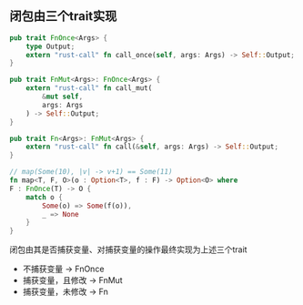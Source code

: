 ## 闭包由三个trait实现
```rust
pub trait FnOnce<Args> {
    type Output;
    extern "rust-call" fn call_once(self, args: Args) -> Self::Output;
}

pub trait FnMut<Args>: FnOnce<Args> {
    extern "rust-call" fn call_mut(
        &mut self, 
        args: Args
    ) -> Self::Output;
}

pub trait Fn<Args>: FnMut<Args> {
    extern "rust-call" fn call(&self, args: Args) -> Self::Output;
}

// map(Some(10), |v| -> v+1) == Some(11)
fn map<T, F, O>(o : Option<T>, f : F) -> Option<O> where
F : FnOnce(T) -> O {
    match o {
        Some(o) => Some(f(o)), 
        _ => None
    }
}
```
闭包由其是否捕获变量、对捕获变量的操作最终实现为上述三个trait
- 不捕获变量 -> FnOnce
- 捕获变量，且修改 -> FnMut
- 捕获变量，未修改 -> Fn

